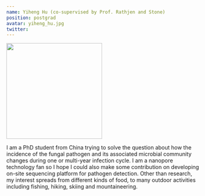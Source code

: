 ```yaml
---
name: Yiheng Hu (co-supervised by Prof. Rathjen and Stone)
position: postgrad
avatar: yiheng_hu.jpg
twitter: 
---
```


<img width="250" src="{{site.baseurl}}/images/people/{{page.avatar}}" data-action="zoom">

I am a PhD student from China trying to solve the question about how the incidence of the fungal pathogen and its associated microbial community changes during one or multi-year infection cycle. I am a nanopore technology fan so I hope I could also make some contribution on developing on-site sequencing platform for pathogen detection. Other than research, my interest spreads from different kinds of food, to many outdoor activities including fishing, hiking, skiing and mountaineering.
